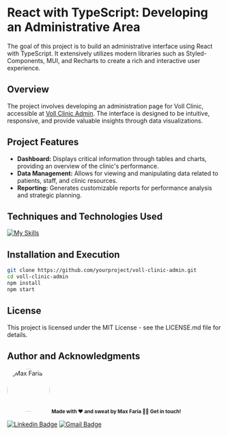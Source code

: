 # React with TypeScript: Developing an Administrative Area

The goal of this project is to build an administrative interface using React with TypeScript. It extensively utilizes modern libraries such as Styled-Components, MUI, and Recharts to create a rich and interactive user experience.

## Overview

The project involves developing an administration page for Voll Clinic, accessible at [Voll Clinic Admin](https://voll-clinic.vercel.app). The interface is designed to be intuitive, responsive, and provide valuable insights through data visualizations.

## Project Features

- **Dashboard:** Displays critical information through tables and charts, providing an overview of the clinic's performance.
- **Data Management:** Allows for viewing and manipulating data related to patients, staff, and clinic resources.
- **Reporting:** Generates customizable reports for performance analysis and strategic planning.

## Techniques and Technologies Used

[![My Skills](https://skillicons.dev/icons?i=ts,react,styledcomponents,materialui,redux,recharts)](https://skillicons.dev)


## Installation and Execution

```bash
git clone https://github.com/yourproject/voll-clinic-admin.git
cd voll-clinic-admin
npm install
npm start
```
## License

This project is licensed under the MIT License - see the LICENSE.md file for details.

## Author and Acknowledgments

<a>
 <img style="border-radius: 50%;" src="https://avatars.githubusercontent.com/u/127763619?s=400&u=e41acd5947731c4604b1b0fd518426939e6bfdf8&v=4" width="100px;" alt="Max Faria"/>
 <sub><b> Made with ❤️ and sweat by Max Faria 👋🏽 Get in touch!</b></sub></a> <a></a>
 <br />

[![Linkedin Badge](https://img.shields.io/badge/-Max-blue?style=flat-square&logo=Linkedin&logoColor=white)](https://www.linkedin.com/in/max-faria-b212801ba/)
[![Gmail Badge](https://img.shields.io/badge/-mxxfaria@gmail.com-c14438?style=flat-square&logo=Gmail&logoColor=white&link=mailto:mxxfaria@gmail.com)](mailto:mxxfaria@gmail.com)
